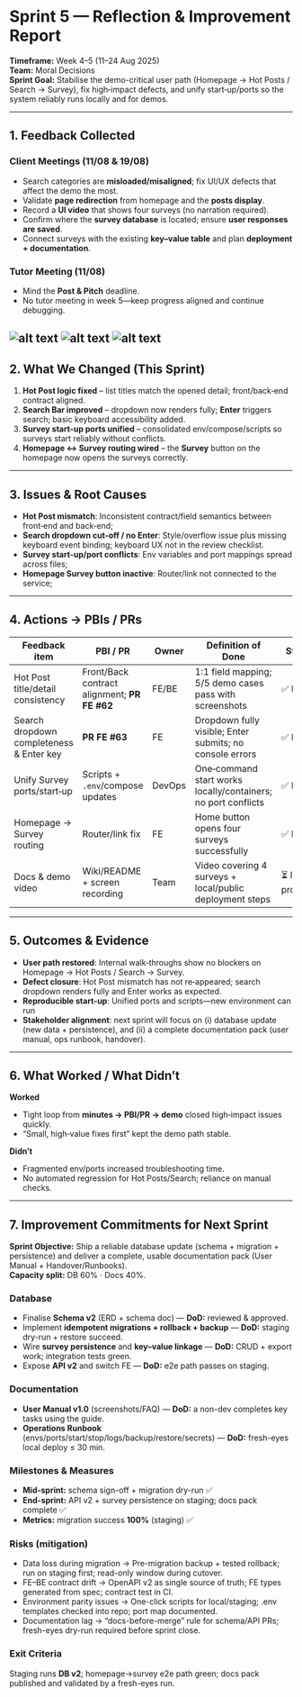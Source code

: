 # Sprint 5 — Reflection & Improvement Report

**Timeframe:** Week 4–5 (11–24 Aug 2025)  
**Team:** Moral Decisions  
**Sprint Goal:** Stabilise the demo-critical user path (Homepage → Hot Posts / Search → Survey), fix high‑impact defects, and unify start‑up/ports so the system reliably runs locally and for demos.

---

## 1. Feedback Collected

### Client Meetings (11/08 & 19/08)
- Search categories are **misloaded/misaligned**; fix UI/UX defects that affect the demo the most.  
- Validate **page redirection** from homepage and the **posts display**.  
- Record a **UI video** that shows four surveys (no narration required).  
- Confirm where the **survey database** is located; ensure **user responses are saved**.  
- Connect surveys with the existing **key–value table** and plan **deployment + documentation**.

### Tutor Meeting (11/08)
- Mind the **Post & Pitch** deadline.  
- No tutor meeting in week 5—keep progress aligned and continue debugging.

![alt text](image.png)
![alt text](image-1.png)
![alt text](image-2.png)
---

## 2. What We Changed (This Sprint)

1. **Hot Post logic fixed** – list titles match the opened detail; front/back‑end contract aligned.  
2. **Search Bar improved** – dropdown now renders fully; **Enter** triggers search; basic keyboard accessibility added.  
3. **Survey start‑up ports unified** – consolidated env/compose/scripts so surveys start reliably without conflicts.  
4. **Homepage ↔ Survey routing wired** – the **Survey** button on the homepage now opens the surveys correctly.


---

## 3. Issues & Root Causes

- **Hot Post mismatch**: Inconsistent contract/field semantics between front‑end and back‑end;
- **Search dropdown cut‑off / no Enter**: Style/overflow issue plus missing keyboard event binding; keyboard UX not in the review checklist.  
- **Survey start‑up/port conflicts**: Env variables and port mappings spread across files;
- **Homepage Survey button inactive**: Router/link not connected to the service; 

---

## 4. Actions → PBIs / PRs

| Feedback item | PBI / PR | Owner | Definition of Done | Status |
|---|---|---|---|---|
| Hot Post title/detail consistency | Front/Back contract alignment; **PR FE #62** | FE/BE | 1:1 field mapping; 5/5 demo cases pass with screenshots | ✅ Done |
| Search dropdown completeness & Enter key | **PR FE #63** | FE | Dropdown fully visible; Enter submits; no console errors | ✅ Done |
| Unify Survey ports/start‑up | Scripts + `.env`/compose updates | DevOps | One‑command start works locally/containers; no port conflicts | ✅ Done |
| Homepage → Survey routing | Router/link fix | FE | Home button opens four surveys successfully | ✅ Done |
| Docs & demo video | Wiki/README + screen recording | Team | Video covering 4 surveys + local/public deployment steps | ⏳ In progress |

---

## 5. Outcomes & Evidence

- **User path restored**: Internal walk‑throughs show no blockers on Homepage → Hot Posts / Search → Survey.  
- **Defect closure**: Hot Post mismatch has not re‑appeared; search dropdown renders fully and Enter works as expected.  
- **Reproducible start‑up**: Unified ports and scripts—new environment can run
- **Stakeholder alignment**: next sprint will focus on (i) database update (new data + persistence), and (ii) a complete documentation pack (user manual, ops runbook, handover).

  
---

## 6. What Worked / What Didn’t

**Worked**  
- Tight loop from **minutes → PBI/PR → demo** closed high‑impact issues quickly.  
- “Small, high‑value fixes first” kept the demo path stable.

**Didn’t**  
- Fragmented env/ports increased troubleshooting time.  
- No automated regression for Hot Posts/Search; reliance on manual checks.

---

## 7. Improvement Commitments for Next Sprint
**Sprint Objective:** Ship a reliable database update (schema + migration + persistence) and deliver a complete, usable documentation pack (User Manual + Handover/Runbooks).  
**Capacity split:** DB 60% · Docs 40%.

### Database
- Finalise **Schema v2** (ERD + schema doc) — **DoD:** reviewed & approved.
- Implement **idempotent migrations + rollback + backup** — **DoD:** staging dry-run + restore succeed.
- Wire **survey persistence** and **key–value linkage** — **DoD:** CRUD + export work; integration tests green.
- Expose **API v2** and switch FE — **DoD:** e2e path passes on staging.

### Documentation
- **User Manual v1.0** (screenshots/FAQ) — **DoD:** a non-dev completes key tasks using the guide.
- **Operations Runbook** (envs/ports/start/stop/logs/backup/restore/secrets) — **DoD:** fresh-eyes local deploy ≤ 30 min.


### Milestones & Measures
- **Mid-sprint:** schema sign-off + migration dry-run ✅  
- **End-sprint:** API v2 + survey persistence on staging; docs pack complete ✅  
- **Metrics:** migration success **100%** (staging) ✅ 

### Risks (mitigation)
- Data loss during migration → Pre-migration backup + tested rollback; run on staging first; read-only window during cutover.
- FE–BE contract drift → OpenAPI v2 as single source of truth; FE types generated from spec; contract test in CI.
- Environment parity issues → One-click scripts for local/staging; .env templates checked into repo; port map documented.
- Documentation lag → “docs-before-merge” rule for schema/API PRs; fresh-eyes dry-run required before sprint close.

### Exit Criteria
Staging runs **DB v2**; homepage→survey e2e path green; docs pack published and validated by a fresh-eyes run.

